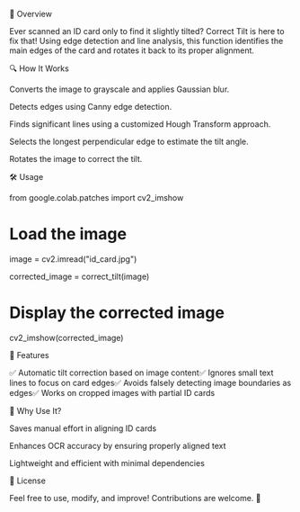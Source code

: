 🚀 Overview

Ever scanned an ID card only to find it slightly tilted? Correct Tilt is here to fix that! Using edge detection and line analysis, this function identifies the main edges of the card and rotates it back to its proper alignment.

🔍 How It Works

Converts the image to grayscale and applies Gaussian blur.

Detects edges using Canny edge detection.

Finds significant lines using a customized Hough Transform approach.

Selects the longest perpendicular edge to estimate the tilt angle.

Rotates the image to correct the tilt.

🛠 Usage

from google.colab.patches import cv2_imshow

# Load the image
image = cv2.imread("id_card.jpg")

corrected_image = correct_tilt(image)

# Display the corrected image

cv2_imshow(corrected_image)

📌 Features

✅ Automatic tilt correction based on image content✅ Ignores small text lines to focus on card edges✅ Avoids falsely detecting image boundaries as edges✅ Works on cropped images with partial ID cards

🎯 Why Use It?

Saves manual effort in aligning ID cards

Enhances OCR accuracy by ensuring properly aligned text

Lightweight and efficient with minimal dependencies

📜 License

Feel free to use, modify, and improve! Contributions are welcome. 🚀

